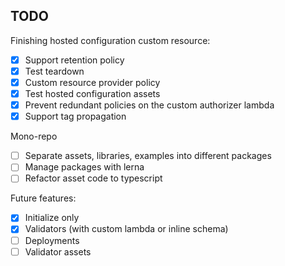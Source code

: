 ## TODO

Finishing hosted configuration custom resource:

- [x] Support retention policy
- [x] Test teardown
- [x] Custom resource provider policy
- [x] Test hosted configuration assets
- [x] Prevent redundant policies on the custom authorizer lambda
- [x] Support tag propagation

Mono-repo

- [ ] Separate assets, libraries, examples into different packages
- [ ] Manage packages with lerna
- [ ] Refactor asset code to typescript

Future features:

- [x] Initialize only
- [x] Validators (with custom lambda or inline schema)
- [ ] Deployments
- [ ] Validator assets
